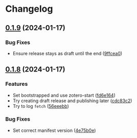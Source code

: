 # Changelog

## [0.1.9](https://github.com/dvanoni/zotero-plugin-sandbox/compare/v0.1.8...v0.1.9) (2024-01-17)


### Bug Fixes

* Ensure release stays as draft until the end ([9ffcea0](https://github.com/dvanoni/zotero-plugin-sandbox/commit/9ffcea05d2cdd295d465bab87522bed6beb1d0d9))

## [0.1.8](https://github.com/dvanoni/zotero-plugin-sandbox/compare/v0.1.7...v0.1.8) (2024-01-17)


### Features

* Set bootstrapped and use zotero-start ([fd6e164](https://github.com/dvanoni/zotero-plugin-sandbox/commit/fd6e1645f4b374b53ca5a2fa6a8efa2ddd2fb94c))
* Try creating draft release and publishing later ([cdc83c2](https://github.com/dvanoni/zotero-plugin-sandbox/commit/cdc83c2716a7228a5e401c9b75d171e1549b6297))
* Try to log `fetch` ([56eeebb](https://github.com/dvanoni/zotero-plugin-sandbox/commit/56eeebb66ba9506b416b1f4bd39a9ee740baf44c))


### Bug Fixes

* Set correct manifest version ([4e75b0e](https://github.com/dvanoni/zotero-plugin-sandbox/commit/4e75b0e679677f12f3b135037dfd16aaa88f320d))
